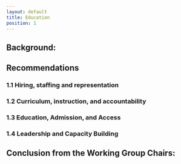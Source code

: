 ```yaml
---
layout: default
title: Education
position: 1
---
```

## Background: 
## Recommendations
### 1.1 Hiring, staffing and representation
### 1.2 Curriculum, instruction, and accountability 
### 1.3 Education, Admission, and Access
### 1.4 Leadership and Capacity Building
## Conclusion from the Working Group Chairs:
